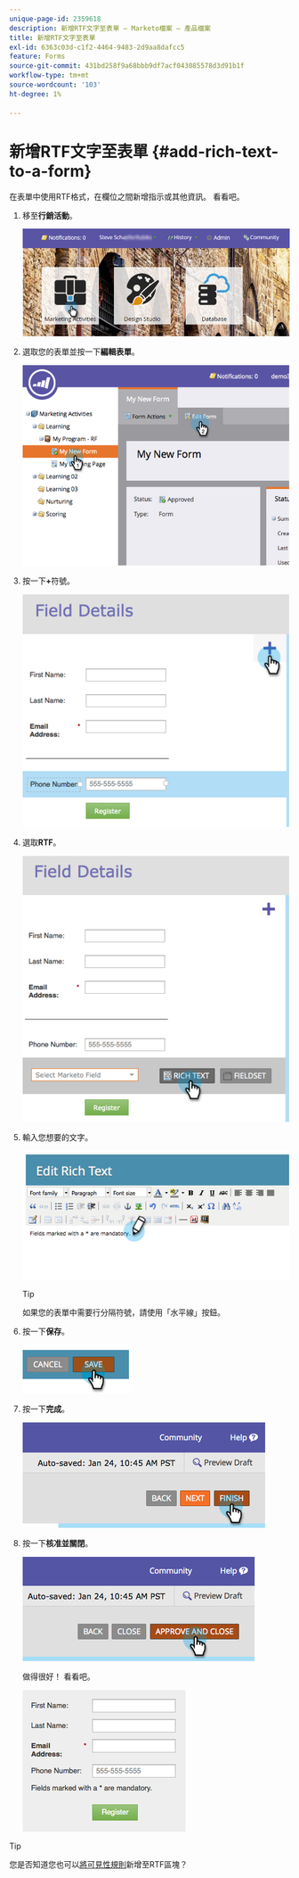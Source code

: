 ```yaml
---
unique-page-id: 2359618
description: 新增RTF文字至表單 — Marketo檔案 — 產品檔案
title: 新增RTF文字至表單
exl-id: 6363c03d-c1f2-4464-9483-2d9aa8dafcc5
feature: Forms
source-git-commit: 431bd258f9a68bbb9df7acf043085578d3d91b1f
workflow-type: tm+mt
source-wordcount: '103'
ht-degree: 1%

---
```


# 新增RTF文字至表單 {#add-rich-text-to-a-form}

在表單中使用RTF格式，在欄位之間新增指示或其他資訊。 看看吧。

1. 移至&#x200B;**行銷活動**。

   ![](assets/login-marketing-activities-2.png)

1. 選取您的表單並按一下&#x200B;**編輯表單**。

   ![](assets/image2014-9-15-16-3a46-3a7.png)

1. 按一下&#x200B;**+**&#x200B;符號。

   ![](assets/image2014-9-15-16-3a46-3a43.png)

1. 選取&#x200B;**RTF**。

   ![](assets/image2014-9-15-16-3a47-3a9.png)

1. 輸入您想要的文字。

   ![](assets/image2014-9-15-16-3a47-3a20.png)

   >[!TIP]
   >
   >如果您的表單中需要行分隔符號，請使用「水平線」按鈕。

1. 按一下&#x200B;**保存**。

   ![](assets/image2014-9-15-16-3a48-3a18.png)

1. 按一下&#x200B;**完成**。

   ![](assets/image2014-9-15-16-3a48-3a36.png)

1. 按一下&#x200B;**核准並關閉**。

   ![](assets/image2014-9-15-16-3a48-3a51.png)

   做得很好！ 看看吧。

   ![](assets/image2014-9-15-16-3a48-3a58.png)

>[!TIP]
>
>您是否知道您也可以[將可見性規則](/help/marketo/product-docs/demand-generation/forms/form-fields/dynamically-toggle-visibility-of-a-form-field.md)新增至RTF區塊？
